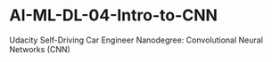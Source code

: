 # AI-ML-DL-04-Intro-to-CNN
Udacity Self-Driving Car Engineer Nanodegree: Convolutional Neural Networks (CNN)
